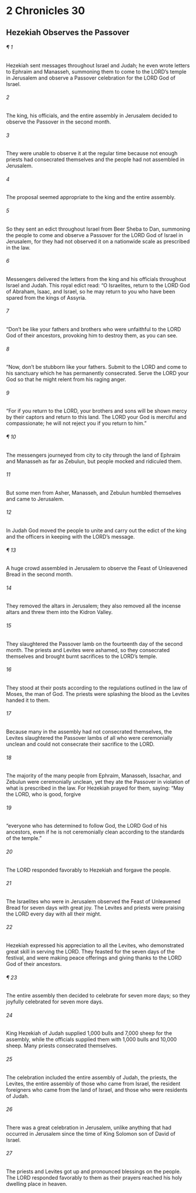 # 2 Chronicles 30
## Hezekiah Observes the Passover
###### ¶ 1
Hezekiah sent messages throughout Israel and Judah; he even wrote letters to Ephraim and Manasseh, summoning them to come to the LORD’s temple in Jerusalem and observe a Passover celebration for the LORD God of Israel.
###### 2
The king, his officials, and the entire assembly in Jerusalem decided to observe the Passover in the second month.
###### 3
They were unable to observe it at the regular time because not enough priests had consecrated themselves and the people had not assembled in Jerusalem.
###### 4
The proposal seemed appropriate to the king and the entire assembly.
###### 5
So they sent an edict throughout Israel from Beer Sheba to Dan, summoning the people to come and observe a Passover for the LORD God of Israel in Jerusalem, for they had not observed it on a nationwide scale as prescribed in the law.
###### 6
Messengers delivered the letters from the king and his officials throughout Israel and Judah.
This royal edict read: “O Israelites, return to the LORD God of Abraham, Isaac, and Israel, so he may return to you who have been spared from the kings of Assyria.
###### 7
“Don’t be like your fathers and brothers who were unfaithful to the LORD God of their ancestors, provoking him to destroy them, as you can see.
###### 8
“Now, don’t be stubborn like your fathers. Submit to the LORD and come to his sanctuary which he has permanently consecrated. Serve the LORD your God so that he might relent from his raging anger.
###### 9
“For if you return to the LORD, your brothers and sons will be shown mercy by their captors and return to this land. The LORD your God is merciful and compassionate; he will not reject you if you return to him.”
###### ¶ 10
The messengers journeyed from city to city through the land of Ephraim and Manasseh as far as Zebulun, but people mocked and ridiculed them.
###### 11
But some men from Asher, Manasseh, and Zebulun humbled themselves and came to Jerusalem.
###### 12
In Judah God moved the people to unite and carry out the edict of the king and the officers in keeping with the LORD’s message.
###### ¶ 13
A huge crowd assembled in Jerusalem to observe the Feast of Unleavened Bread in the second month.
###### 14
They removed the altars in Jerusalem; they also removed all the incense altars and threw them into the Kidron Valley.
###### 15
They slaughtered the Passover lamb on the fourteenth day of the second month. The priests and Levites were ashamed, so they consecrated themselves and brought burnt sacrifices to the LORD’s temple.
###### 16
They stood at their posts according to the regulations outlined in the law of Moses, the man of God. The priests were splashing the blood as the Levites handed it to them.
###### 17
Because many in the assembly had not consecrated themselves, the Levites slaughtered the Passover lambs of all who were ceremonially unclean and could not consecrate their sacrifice to the LORD.
###### 18
The majority of the many people from Ephraim, Manasseh, Issachar, and Zebulun were ceremonially unclean, yet they ate the Passover in violation of what is prescribed in the law. For Hezekiah prayed for them, saying: “May the LORD, who is good, forgive
###### 19
“everyone who has determined to follow God, the LORD God of his ancestors, even if he is not ceremonially clean according to the standards of the temple.”
###### 20
The LORD responded favorably to Hezekiah and forgave the people.
###### 21
The Israelites who were in Jerusalem observed the Feast of Unleavened Bread for seven days with great joy. The Levites and priests were praising the LORD every day with all their might.
###### 22
Hezekiah expressed his appreciation to all the Levites, who demonstrated great skill in serving the LORD. They feasted for the seven days of the festival, and were making peace offerings and giving thanks to the LORD God of their ancestors.
###### ¶ 23
The entire assembly then decided to celebrate for seven more days; so they joyfully celebrated for seven more days.
###### 24
King Hezekiah of Judah supplied 1,000 bulls and 7,000 sheep for the assembly, while the officials supplied them with 1,000 bulls and 10,000 sheep. Many priests consecrated themselves.
###### 25
The celebration included the entire assembly of Judah, the priests, the Levites, the entire assembly of those who came from Israel, the resident foreigners who came from the land of Israel, and those who were residents of Judah.
###### 26
There was a great celebration in Jerusalem, unlike anything that had occurred in Jerusalem since the time of King Solomon son of David of Israel.
###### 27
The priests and Levites got up and pronounced blessings on the people. The LORD responded favorably to them as their prayers reached his holy dwelling place in heaven.
